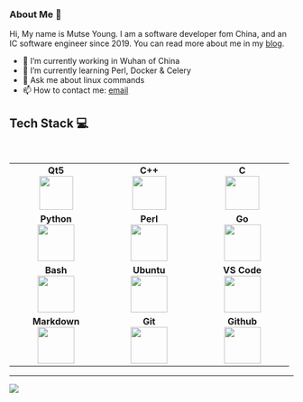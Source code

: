 ### About Me 👋

Hi, My name is Mutse Young. I am a software developer fom China, and an IC software engineer since 2019. You can read more about me in my [blog](http://mutse.github.io/about/).

- 🔭 I’m currently working in Wuhan of China
- 🌱 I’m currently learning Perl, Docker & Celery
- 💬 Ask me about linux commands
- 📫 How to contact me: [email](yyhoo2.young@gmail.com)

## Tech Stack :computer:

<br>
<table>
<tbody>
 <tr>
<td align="center" width="20%">
<span><b><center>Qt5</center></b></span> 
<img height=60px src="https://cdn.svgporn.com/logos/qt.svg"> 
</td>

<td align="center" width="20%">
<span><b><center>C++</center></b></span> 
<img height=60px src="https://cdn.svgporn.com/logos/c-plusplus.svg"> 
</td>

<td align="center" width="20%">
<span><b><center>C</center></b></span> 
<img height=60px src="https://cdn.svgporn.com/logos/c.svg"> 
</td>
</tr>

<tr>
<td align="center" width="20%">
<span><b><center>Python</center></b></span> 
<img height=65px src="https://cdn.svgporn.com/logos/python.svg"> 
</td>

<td align="center" width="20%">
<span><b><center>Perl</center></b></span> 
<img height=65px src="https://cdn.svgporn.com/logos/perl.svg"> 
</td>

<td align="center" width="20%">
<span><b><center>Go</center></b></span> 
<img height=65px src="https://cdn.svgporn.com/logos/go.svg"> 
</td>
</tr>

<tr>
<td align="center" width="20%">
<span><b><center>Bash</center></b></span> 
<img height=65px src="https://img.icons8.com/bubbles/2x/console.png"> 
</td>

<td align="center" width="20%">
<span><b><center>Ubuntu</center></b></span> 
<img height=65px src="https://cdn.svgporn.com/logos/ubuntu.svg"> 
</td>

<td align="center" width="20%">
<span><b><center>VS Code</center></b></span> 
<img height=65px src="https://cdn.svgporn.com/logos/visual-studio-code.svg"> 
</td>
</tr>

<tr>
<td align="center" width="20%">
<span><b><center>Markdown</center></b></span> 
<img height=65px src="https://cdn.svgporn.com/logos/markdown.svg"> 
</td>

<td align="center" width="20%">
<span><b><center>Git</center></b></span> 
<img height=65px src="https://cdn.svgporn.com/logos/git-icon.svg"> 
</td>
 
<td align="center" width="20%">
<span><b><center>Github</center></b></span> 
<img height=65px src="https://cdn.svgporn.com/logos/github-icon.svg"> 
</td>
</tr>

</tbody>
</table>

---

<p align ="left">
<img src="https://github-readme-stats.vercel.app/api?username=mutse&show_icons=true&title_color=00ffff&text_color=33ff33&bg_color=333333&icon_color=ffff4d")
</p>
